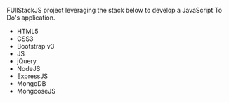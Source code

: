 FUllStackJS project leveraging the stack below to develop a JavaScript To Do's application.

  - HTML5
  - CSS3
  - Bootstrap v3
  - JS
  - jQuery
  - NodeJS
  - ExpressJS
  - MongoDB
  - MongooseJS
